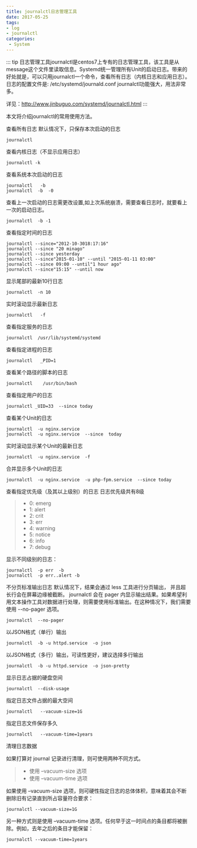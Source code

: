 ```yaml
---
title: journalctl日志管理工具
date: 2017-05-25
tags:
- log
- journalctl
categories:
 - System
---
```



::: tip
日志管理工具journalctl是centos7上专有的日志管理工具，该工具是从message这个文件里读取信息。Systemd统一管理所有Unit的启动日志。带来的好处就是，可以只用journalctl一个命令，查看所有日志（内核日志和应用日志）。
日志的配置文件是: /etc/systemd/journald.conf
journalctl功能强大，用法非常多。

详见：http://www.jinbuguo.com/systemd/journalctl.html
:::

本文将介绍journalctl的常用使用方法。

<!-- more -->

查看所有日志
默认情况下，只保存本次启动的日志

    journalctl

查看内核日志（不显示应用日志）

    journalctl -k
	
查看系统本次启动的日志

    journalctl   -b
    journalctl  -b  -0

查看上一次启动的日志需更改设置,如上次系统崩溃，需要查看日志时，就要看上一次的启动日志。

    journalctl  -b -1

查看指定时间的日志

    journalctl --since="2012-10-3018:17:16"
    journalctl --since "20 minago"
    journalctl --since yesterday
    journalctl --since"2015-01-10" --until "2015-01-11 03:00"
    journalctl --since 09:00 --until"1 hour ago"
    journalctl --since"15:15" --until now

显示尾部的最新10行日志

    journalctl  -n 10


实时滚动显示最新日志

    journalctl   -f

查看指定服务的日志

    journalctl  /usr/lib/systemd/systemd

查看指定进程的日志

    journalctl   _PID=1

查看某个路径的脚本的日志

    journalctl    /usr/bin/bash

查看指定用户的日志

    journalctl _UID=33  --since today

查看某个Unit的日志

    journalctl  -u nginx.service
    journalctl  -u nginx.service  --since  today

实时滚动显示某个Unit的最新日志

    journalctl  -u nginx.service  -f

合并显示多个Unit的日志

    journalctl  -u nginx.service  -u php-fpm.service  --since today

查看指定优先级（及其以上级别）的日志
日志优先级共有8级

>* 0: emerg
>* 1: alert
>* 2: crit
>* 3: err
>* 4: warning
>* 5: notice
>* 6: info
>* 7: debug

显示不同级别的日志：

    journalctl  -p err  -b
    journalctl  -p err..alert -b


不分页标准输出日志
默认情况下，结果会通过 less 工具进行分页输出， 并且超长行会在屏幕边缘被截断。
journalctl 会在 pager 内显示输出结果。如果希望利用文本操作工具对数据进行处理，则需要使用标准输出。在这种情况下，我们需要使用 --no-pager 选项。

    journalctl  --no-pager

以JSON格式（单行）输出

    journalctl  -b -u httpd.service  -o json

以JSON格式（多行）输出，可读性更好，建议选择多行输出

    journalctl  -b -u httpd.service  -o json-pretty

显示日志占据的硬盘空间

    journalctl  --disk-usage

指定日志文件占据的最大空间

    journalctl   --vacuum-size=1G

指定日志文件保存多久

    journalctl   --vacuum-time=1years

清理日志数据

如果打算对 journal 记录进行清理，则可使用两种不同方式。

>* 使用 –vacuum-size 选项
>* 使用 –vacuum-time 选项

如果使用 –vacuum-size 选项，则可硬性指定日志的总体体积，意味着其会不断删除旧有记录直到所占容量符合要求：

    journalctl --vacuum-size=1G

另一种方式则是使用 –vacuum-time 选项。任何早于这一时间点的条目都将被删除。例如，去年之后的条目才能保留：

    journalctl --vacuum-time=1years
